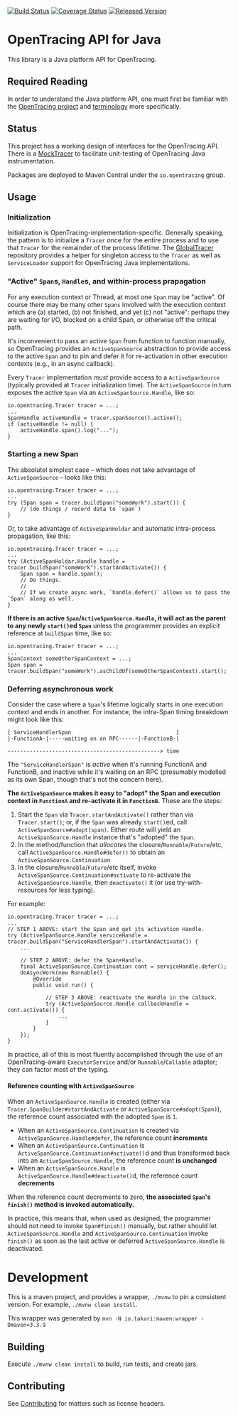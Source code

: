 [![Build Status][ci-img]][ci] [![Coverage Status][cov-img]][cov] [![Released Version][maven-img]][maven]

# OpenTracing API for Java

This library is a Java platform API for OpenTracing.

## Required Reading

In order to understand the Java platform API, one must first be familiar with
the [OpenTracing project](http://opentracing.io) and
[terminology](http://opentracing.io/documentation/pages/spec.html) more specifically.

## Status

This project has a working design of interfaces for the OpenTracing API. There
is a [MockTracer](https://github.com/opentracing/opentracing-java/tree/master/opentracing-mock)
to facilitate unit-testing of OpenTracing Java instrumentation.

Packages are deployed to Maven Central under the `io.opentracing` group.

## Usage

### Initialization

Initialization is OpenTracing-implementation-specific. Generally speaking, the pattern is to initialize a `Tracer` once
for the entire process and to use that `Tracer` for the remainder of the process lifetime. The
[GlobalTracer](https://github.com/opentracing-contrib/java-globaltracer) repository provides a helper for singleton
access to the `Tracer` as well as `ServiceLoader` support for OpenTracing Java implementations.

### "Active" `Span`s, `Handle`s, and within-process prapagation

For any execution context or Thread, at most one `Span` may be "active". Of course there may be many other `Spans` involved with the execution context which are (a) started, (b) not finished, and yet (c) not "active": perhaps they are waiting for I/O, blocked on a child Span, or otherwise off the critical path.
 
It's inconvenient to pass an active `Span` from function to function manually, so OpenTracing provides an `ActiveSpanSource` abstraction to provide access to the active `Span` and to pin and defer it for re-activation in other execution contexts (e.g., in an async callback).

Every `Tracer` implementation _must_ provide access to a `ActiveSpanSource` (typically provided at `Tracer` initialization time). The `ActiveSpanSource` in turn exposes the active `Span` via an `ActiveSpanSource.Handle`, like so:

```
io.opentracing.Tracer tracer = ...;
...
SpanHandle activeHandle = tracer.spanSource().active();
if (activeHandle != null) {
    activeHandle.span().log("...");
}
```

### Starting a new Span

The absolutel simplest case – which does not take advantage of `ActiveSpanSource` – looks like this:

```
io.opentracing.Tracer tracer = ...;
...
try (Span span = tracer.buildSpan("someWork").start()) {
    // (do things / record data to `span`)
}
```

Or, to take advantage of `ActiveSpanHoldar` and automatic intra-process propagation, like this:

```
io.opentracing.Tracer tracer = ...;
...
try (ActiveSpanHoldar.Handle handle = tracer.buildSpan("someWork").startAndActivate()) {
    Span span = handle.span();
    // Do things.
    //
    // If we create async work, `handle.defer()` allows us to pass the `Span` along as well.
}
```


**If there is an active `Span`/`ActiveSpanSource.Handle`, it will act as the parent to any newly `start()`ed `Span`** unless the programmer provides an explicit reference at `buildSpan` time, like so:

```
io.opentracing.Tracer tracer = ...;
...
SpanContext someOtherSpanContext = ...;
Span span = tracer.buildSpan("someWork").asChildOf(someOtherSpanContext).start();
```

### Deferring asynchronous work

Consider the case where a `Span`'s lifetime logically starts in one execution context and ends in another. For instance, the intra-Span timing breakdown might look like this:

```
[ ServiceHandlerSpan                                 ]
|-FunctionA-|-----waiting on an RPC------|-FunctionB-|
            
------------------------------------------------> time
```

The `"ServiceHandlerSpan"` is _active_ when it's running FunctionA and FunctionB, and inactive while it's waiting on an RPC (presumably modelled as its own Span, though that's not the concern here).

**The `ActiveSpanSource` makes it easy to "adopt" the Span and execution context in `FunctionA` and re-activate it in `FunctionB`.** These are the steps:

1. Start the `Span` via `Tracer.startAndActivate()` rather than via `Tracer.start()`; or, if the `Span` was already `start()`ed, call `ActiveSpanSource#adopt(span)`. Either route will yield an `ActiveSpanSource.Handle` instance that's "adopted" the `Span`.
2. In the method/function that *allocates* the closure/`Runnable`/`Future`/etc, call `ActiveSpanSource.Handle#defer()` to obtain an `ActiveSpanSource.Continuation`
3. In the closure/`Runnable`/`Future`/etc itself, invoke `ActiveSpanSource.Continuation#activate` to re-activate the `ActiveSpanSource.Handle`, then `deactivate()` it (or use try-with-resources for less typing).

For example:

```
io.opentracing.Tracer tracer = ...;
...
// STEP 1 ABOVE: start the Span and get its activation Handle.
try (ActiveSpanSource.Handle serviceHandle = tracer.buildSpan("ServiceHandlerSpan").startAndActivate()) {
    ...

    // STEP 2 ABOVE: defer the Span+Handle.
    final ActiveSpanSource.Continuation cont = serviceHandle.defer();
    doAsyncWork(new Runnable() {
        @Override
        public void run() {

            // STEP 3 ABOVE: reactivate the Handle in the calback.
            try (ActiveSpanSource.Handle callbackHandle = cont.activate()) {
                ...
            }
        }
    });
}
```

In practice, all of this is most fluently accomplished through the use of an OpenTracing-aware `ExecutorService` and/or `Runnable`/`Callable` adapter; they can factor most of the typing.

#### Reference counting with `ActiveSpanSource`

When an `ActiveSpanSource.Handle` is created (either via `Tracer.SpanBuilder#startAndActivate` or `ActiveSpanSource#adopt(Span)`), the reference count associated with the adopted `Span` is `1`.

- When an `ActiveSpanSource.Continuation` is created via `ActiveSpanSource.Handle#defer`, the reference count **increments**
- When an `ActiveSpanSource.Continuation` is `ActiveSpanSource.Continuation#activate()`d and thus transformed back into an `ActiveSpanSource.Handle`, the reference count **is unchanged**
- When an `ActiveSpanSource.Handle` is `ActiveSpanSource.Handle#deactivate()`d, the reference count **decrements**

When the reference count decrements to zero, **the associated `Span`'s `finish()` method is invoked automatically.**

In practice, this means that, when used as designed, the programmer should not need to invoke `Span#finish()` manually, but rather should let `ActiveSpanSource.Handle` and `ActiveSpanSource.Continuation` invoke `finish()` as soon as the last active or deferred `ActiveSpanSource.Handle` is deactivated.

# Development

This is a maven project, and provides a wrapper, `./mvnw` to pin a consistent
version. For example, `./mvnw clean install`.

This wrapper was generated by `mvn -N io.takari:maven:wrapper -Dmaven=3.3.9`

## Building

Execute `./mvnw clean install` to build, run tests, and create jars.

## Contributing

See [Contributing](CONTRIBUTING.md) for matters such as license headers.


  [ci-img]: https://travis-ci.org/opentracing/opentracing-java.svg?branch=master
  [ci]: https://travis-ci.org/opentracing/opentracing-java
  [cov-img]: https://coveralls.io/repos/github/opentracing/opentracing-java/badge.svg?branch=master
  [cov]: https://coveralls.io/github/opentracing/opentracing-java?branch=master
  [maven-img]: https://img.shields.io/maven-central/v/io.opentracing/opentracing-api.svg?maxAge=2592000
  [maven]: http://search.maven.org/#search%7Cga%7C1%7Copentracing-api
